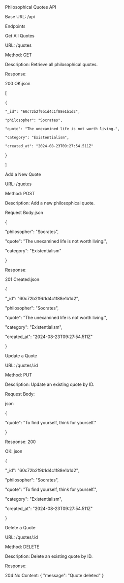 Philosophical Quotes API

Base URL: /api

Endpoints


Get All Quotes


URL: /quotes

Method: GET

Description: Retrieve all philosophical quotes.

Response:

200 OK:json


[

  {
  
    "_id": "60c72b2f9b1d4c1f88e1b1d2",
    
    "philosopher": "Socrates",
    
    "quote": "The unexamined life is not worth living.",
    
    "category": "Existentialism",
    
    "created_at": "2024-08-23T09:27:54.511Z"
  
  }

]


Add a New Quote



URL: /quotes

Method: POST

Description: Add a new philosophical quote.

Request Body:json

{

  "philosopher": "Socrates",
  
  "quote": "The unexamined life is not worth living.",
  
  "category": "Existentialism"

}

Response:

201 Created:json


{

  "_id": "60c72b2f9b1d4c1f88e1b1d2",
  
  "philosopher": "Socrates",
  
  "quote": "The unexamined life is not worth living.",
  
  "category": "Existentialism",
  
  "created_at": "2024-08-23T09:27:54.511Z"

}


Update a Quote


URL: /quotes/:id

Method: PUT

Description: Update an existing quote by ID.

Request Body:

json

{

  "quote": "To find yourself, think for yourself."

}

Response: 200 

OK: json

{

  "_id": "60c72b2f9b1d4c1f88e1b1d2",
  
  "philosopher": "Socrates",
  
  "quote": "To find yourself, think for yourself.",
  
  "category": "Existentialism",
  
  "created_at": "2024-08-23T09:27:54.511Z"

}


Delete a Quote


URL: /quotes/:id

Method: DELETE

Description: Delete an existing quote by ID.

Response:

204 No Content: { "message": "Quote deleted" }
